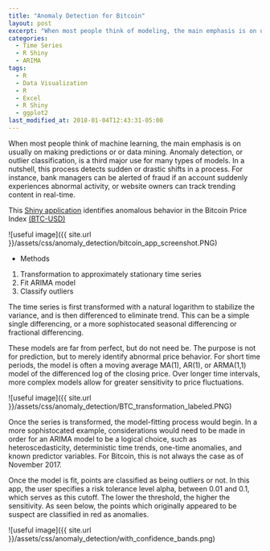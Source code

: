 ```yaml
---
title: "Anomaly Detection for Bitcoin"
layout: post
excerpt: "When most people think of modeling, the main emphasis is on usually on making predictions or data mining.  Anomaly detection is a third major use"
categories:
  - Time Series
  - R Shiny
  - ARIMA
tags:
  - R
  - Data Visualization
  - R
  - Excel
  - R Shiny
  - ggplot2
last_modified_at: 2018-01-04T12:43:31-05:00
---
```


When most people think of machine learning, the main emphasis is on usually on making predictions or or data mining.  Anomaly detection, or outlier classification, is a third major use for many types of models.  In a nutshell, this process detects sudden or drastic shifts in a process.  For instance, bank managers can be alerted of fraud if an account suddenly experiences abnormal activity, or website owners can track trending content in real-time.

This [Shiny application]() identifies anomalous behavior in the Bitcoin Price Index [(BTC-USD)](https://finance.yahoo.com/quote/BTCUSD=X/)

![useful image]({{ site.url }}/assets/css/anomaly_detection/bitcoin_app_screenshot.PNG)

* Methods

1. Transformation to approximately stationary time series
2. Fit ARIMA model
3. Classify outliers

The time series is first transformed with a natural logarithm to stabilize the variance, and is then differenced to eliminate trend.  This can be a simple single differencing, or a more sophistocated seasonal differencing or fractional differencing.

These models are far from perfect, but do not need be.  The purpose is not for prediction, but to merely identify abnormal price behavior.  For short time periods, the model is often a moving average MA(1), AR(1), or ARMA(1,1) model of the differenced log of the closing price.  Over longer time intervals, more complex models allow for greater sensitivity to price fluctuations.

![useful image]({{ site.url }}/assets/css/anomaly_detection/BTC_transformation_labeled.PNG)

Once the series is transformed, the model-fitting process would begin.  In a more sophistocated example, considerations would need to be made in order for an ARIMA model to be a logical choice, such as heteroscedasticity, deterministic time trends, one-time anomalies, and known predictor variables.  For Bitcoin, this is not always the case as of November 2017.

Once the model is fit, points are classified as being outliers or not.  In this app, the user specifies a risk tolerance level alpha, between 0.01 and 0.1, which serves as this cutoff.  The lower the threshold, the higher the sensitivity.  As seen below, the points which originally appeared to be suspect are classified in red as anomalies.

![useful image]({{ site.url }}/assets/css/anomaly_detection/with_confidence_bands.png)







